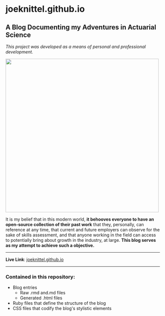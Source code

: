 # joeknittel.github.io

## A Blog Documenting my Adventures in Actuarial Science

*This project was developed as a means of personal and professional development.*

<img src = "https://joeknittel.github.io/images/soa.jpg" width = 500>

It is my belief that in this modern world, **it behooves everyone to have an open-source collection of their past work** that they, personally, can reference at any time, that current and future employers can observe for the sake of skills assessment, and that anyone working in the field can access to potentially bring about growth in the industry, at large. **This blog serves as my attempt to achieve such a objective.** 

<hr>

**Live Link**: <a href = "https://joeknittel.github.io/">joeknittel.github.io</a>

<hr>

### Contained in this repository:

- Blog entries 
  - Raw .rmd and.md files
  - Generated .html files
- Ruby files that define the structure of the blog
- CSS files that codify the blog's stylistic elements
